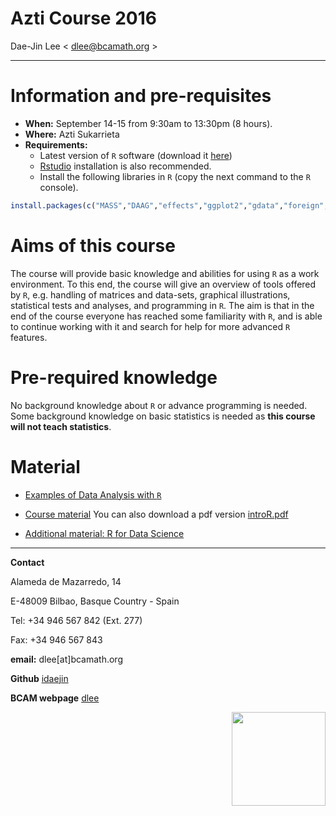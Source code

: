 # **Azti Course 2016**
Dae-Jin Lee < dlee@bcamath.org >  
  


----------------------------

# Information and pre-requisites

* **When:** September 14-15 from 9:30am to 13:30pm (8 hours).
* **Where:** Azti Sukarrieta
* **Requirements:**
    * Latest version of `R` software (download it [here](https://www.r-project.org))
    * [Rstudio](https://www.rstudio.com) installation is also recommended.
    * Install the following libraries in `R` (copy the next command to the `R` console).

```r
install.packages(c("MASS","DAAG","effects","ggplot2","gdata","foreign","Hmisc","xlsx","psych","graphics","gplots","calibrate","corrplot","RgoogleMaps","ggmap"))
```


# Aims of this course

The course will provide basic knowledge and abilities for using `R` as a work environment. To this end, the course will give an overview of tools offered by `R`, e.g. handling of matrices and data-sets, graphical illustrations, statistical tests and analyses, and programming in `R`. The aim is that in the end of the course everyone has reached some familiarity with `R`, and is able to continue working with it and search for help for more advanced `R` features.

# Pre-required knowledge

No background knowledge about `R` or advance programming is needed. Some background knowledge on basic statistics is needed as **this course will not teach statistics**. 

<!--* **Download all material** [here](http://idaejin.github.io/bcam-courses/neiker-2016/material.zip)
-->


# Material

  *   [Examples of Data Analysis with `R`](http://idaejin.github.io/bcam-courses/azti-2016/introR/examples.html)

  * [Course material](http://idaejin.github.io/bcam-courses/azti-2016/introR/) You can also download a pdf version  [introR.pdf](http://idaejin.github.io/bcam-courses/azti-2016/introR/introR.pdf)


  * [Additional material: R for Data Science](http://r4ds.had.co.nz/)

-----------------------------------------------------

**Contact**

Alameda de Mazarredo, 14

E-48009 Bilbao, Basque Country - Spain

Tel: +34 946 567 842 (Ext. 277)

Fax: +34 946 567 843

**email:** dlee[at]bcamath.org

**Github** [idaejin](https://github.com/idaejin/)

**BCAM webpage** [dlee](http://www.bcamath.org/en/people/dlee)

<img src="http://www.bcamath.org/public_images/logo_bcam.jpg" style="width: 150px;" align="right">


